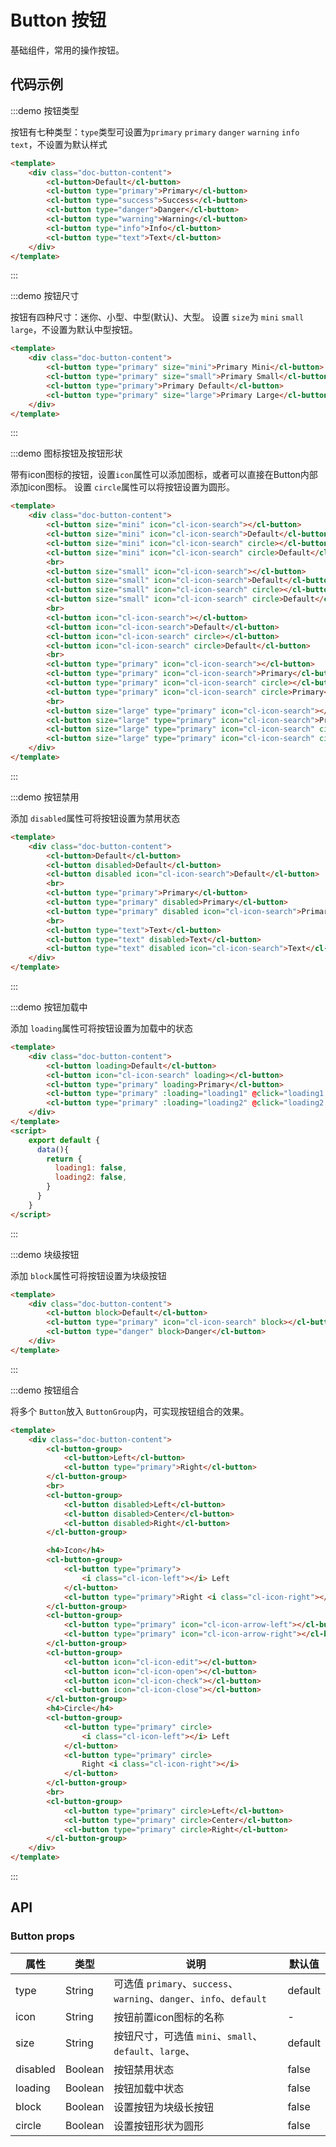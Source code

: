 # Button 按钮

基础组件，常用的操作按钮。

## 代码示例



:::demo 按钮类型

按钮有七种类型：`type`类型可设置为`primary` `primary` `danger` `warning` `info` `text`，不设置为默认样式

```html
<template>
    <div class="doc-button-content">
        <cl-button>Default</cl-button>
        <cl-button type="primary">Primary</cl-button>
        <cl-button type="success">Success</cl-button>
        <cl-button type="danger">Danger</cl-button>
        <cl-button type="warning">Warning</cl-button>
        <cl-button type="info">Info</cl-button>
        <cl-button type="text">Text</cl-button>
    </div>
</template>
```

:::


:::demo 按钮尺寸

按钮有四种尺寸：迷你、小型、中型(默认)、大型。
设置 `size`为 `mini` `small` `large`，不设置为默认中型按钮。

```html
<template>
    <div class="doc-button-content">
        <cl-button type="primary" size="mini">Primary Mini</cl-button>
        <cl-button type="primary" size="small">Primary Small</cl-button>
        <cl-button type="primary">Primary Default</cl-button>
        <cl-button type="primary" size="large">Primary Large</cl-button>
    </div>
</template>
```

:::


:::demo 图标按钮及按钮形状

带有icon图标的按钮，设置`icon`属性可以添加图标，或者可以直接在Button内部添加icon图标。
设置 `circle`属性可以将按钮设置为圆形。

```html
<template>
    <div class="doc-button-content">
        <cl-button size="mini" icon="cl-icon-search"></cl-button>
        <cl-button size="mini" icon="cl-icon-search">Default</cl-button>
        <cl-button size="mini" icon="cl-icon-search" circle></cl-button>
        <cl-button size="mini" icon="cl-icon-search" circle>Default</cl-button>
        <br>
        <cl-button size="small" icon="cl-icon-search"></cl-button>
        <cl-button size="small" icon="cl-icon-search">Default</cl-button>
        <cl-button size="small" icon="cl-icon-search" circle></cl-button>
        <cl-button size="small" icon="cl-icon-search" circle>Default</cl-button>
        <br>
        <cl-button icon="cl-icon-search"></cl-button>
        <cl-button icon="cl-icon-search">Default</cl-button>
        <cl-button icon="cl-icon-search" circle></cl-button>
        <cl-button icon="cl-icon-search" circle>Default</cl-button>
        <br>
        <cl-button type="primary" icon="cl-icon-search"></cl-button>
        <cl-button type="primary" icon="cl-icon-search">Primary</cl-button>
        <cl-button type="primary" icon="cl-icon-search" circle></cl-button>
        <cl-button type="primary" icon="cl-icon-search" circle>Primary</cl-button>
        <br>
        <cl-button size="large" type="primary" icon="cl-icon-search"></cl-button>
        <cl-button size="large" type="primary" icon="cl-icon-search">Primary</cl-button>
        <cl-button size="large" type="primary" icon="cl-icon-search" circle></cl-button>
        <cl-button size="large" type="primary" icon="cl-icon-search" circle>Primary</cl-button>
    </div>
</template>
```

:::


:::demo 按钮禁用

添加 `disabled`属性可将按钮设置为禁用状态

```html
<template>
    <div class="doc-button-content">
        <cl-button>Default</cl-button>
        <cl-button disabled>Default</cl-button>
        <cl-button disabled icon="cl-icon-search">Default</cl-button>
        <br>
        <cl-button type="primary">Primary</cl-button>
        <cl-button type="primary" disabled>Primary</cl-button>
        <cl-button type="primary" disabled icon="cl-icon-search">Primary</cl-button>
        <br>
        <cl-button type="text">Text</cl-button>
        <cl-button type="text" disabled>Text</cl-button>
        <cl-button type="text" disabled icon="cl-icon-search">Text</cl-button>
    </div>
</template>
```

:::


:::demo 按钮加载中

添加 `loading`属性可将按钮设置为加载中的状态

```html
<template>
    <div class="doc-button-content">
        <cl-button loading>Default</cl-button>
        <cl-button icon="cl-icon-search" loading></cl-button>
        <cl-button type="primary" loading>Primary</cl-button>
        <cl-button type="primary" :loading="loading1" @click="loading1 = true">Click me!</cl-button>
        <cl-button type="primary" :loading="loading2" @click="loading2 = true" icon="cl-icon-search">Click me!</cl-button>
    </div>
</template>
<script>
    export default {
      data(){
        return {
          loading1: false,
          loading2: false,
        }
      }
    }
</script>

```

:::


:::demo 块级按钮

添加 `block`属性可将按钮设置为块级按钮

```html
<template>
    <div class="doc-button-content">
        <cl-button block>Default</cl-button>
        <cl-button type="primary" icon="cl-icon-search" block></cl-button>
        <cl-button type="danger" block>Danger</cl-button>
    </div>
</template>
```

:::


:::demo 按钮组合

将多个 `Button`放入 `ButtonGroup`内，可实现按钮组合的效果。

```html
<template>
    <div class="doc-button-content">
        <cl-button-group>
            <cl-button>Left</cl-button>
            <cl-button type="primary">Right</cl-button>
        </cl-button-group>
        <br>
        <cl-button-group>
            <cl-button disabled>Left</cl-button>
            <cl-button disabled>Center</cl-button>
            <cl-button disabled>Right</cl-button>
        </cl-button-group>

        <h4>Icon</h4>
        <cl-button-group>
            <cl-button type="primary">
                <i class="cl-icon-left"></i> Left
            </cl-button>
            <cl-button type="primary">Right <i class="cl-icon-right"></i></cl-button>
        </cl-button-group>
        <cl-button-group>
            <cl-button type="primary" icon="cl-icon-arrow-left"></cl-button>
            <cl-button type="primary" icon="cl-icon-arrow-right"></cl-button>
        </cl-button-group>
        <cl-button-group>
            <cl-button icon="cl-icon-edit"></cl-button>
            <cl-button icon="cl-icon-open"></cl-button>
            <cl-button icon="cl-icon-check"></cl-button>
            <cl-button icon="cl-icon-close"></cl-button>
        </cl-button-group>
        <h4>Circle</h4>
        <cl-button-group>
            <cl-button type="primary" circle>
                <i class="cl-icon-left"></i> Left
            </cl-button>
            <cl-button type="primary" circle>
                Right <i class="cl-icon-right"></i>
            </cl-button>
        </cl-button-group>
        <br>
        <cl-button-group>
            <cl-button type="primary" circle>Left</cl-button>
            <cl-button type="primary" circle>Center</cl-button>
            <cl-button type="primary" circle>Right</cl-button>
        </cl-button-group>
    </div>
</template>
```

:::


## API

### Button props

| 属性 | 类型 | 说明 | 默认值 |
| ---- | ---- | ---- | ---- |
| type | String | 可选值 `primary`、`success`、`warning`、`danger`、`info`、`default` | default |
| icon | String | 按钮前置icon图标的名称 | - |
| size | String | 按钮尺寸，可选值 `mini`、`small`、`default`、`large`、 | default |
| disabled | Boolean | 按钮禁用状态 | false |
| loading | Boolean | 按钮加载中状态 | false |
| block | Boolean | 设置按钮为块级长按钮 | false |
| circle | Boolean | 设置按钮形状为圆形 | false |
